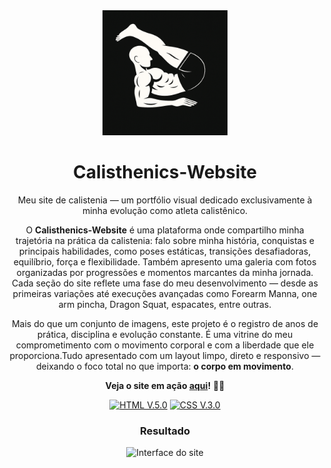 <div align="center">

<img src="src/images/forearm-manna-icon.png" width="200px" alt="Forearm Manna Icon">

# Calisthenics-Website

Meu site de calistenia — um portfólio visual dedicado exclusivamente à minha evolução como atleta calistênico.

O **Calisthenics-Website** é uma plataforma onde compartilho minha trajetória na prática da calistenia: falo sobre minha história, conquistas e principais habilidades, como poses estáticas, transições desafiadoras, equilíbrio, força e flexibilidade. Também apresento uma galeria com fotos organizadas por progressões e momentos marcantes da minha jornada. Cada seção do site reflete uma fase do meu desenvolvimento — desde as primeiras variações até execuções avançadas como Forearm Manna, one arm pincha, Dragon Squat, espacates, entre outras.

Mais do que um conjunto de imagens, este projeto é o registro de anos de prática, disciplina e evolução constante. É uma vitrine do meu comprometimento com o movimento corporal e com a liberdade que ele proporciona.Tudo apresentado com um layout limpo, direto e responsivo — deixando o foco total no que importa: **o corpo em movimento**.



**Veja o site em ação [aqui](https://abelarduu.github.io/Calisthenics-Portfolio/)!** 💪📸

[![HTML V.5.0](https://img.shields.io/badge/HTML-E34F26?style=for-the-badge&logo=html5&logoColor=white)](https://developer.mozilla.org/en-US/docs/Web/HTML)
[![CSS V.3.0](https://img.shields.io/badge/CSS-1572B6?style=for-the-badge&logo=css3&logoColor=white)](https://developer.mozilla.org/en-US/docs/Web/CSS)

### Resultado
![Interface do site](img/website.gif)
</div>
